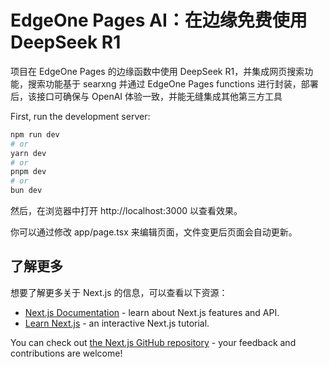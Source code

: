 # EdgeOne Pages AI：在边缘免费使用 DeepSeek R1

项目在 EdgeOne Pages 的边缘函数中使用 DeepSeek R1，并集成网页搜索功能，搜索功能基于 searxng 并通过 EdgeOne Pages functions 进行封装，部署后，该接口可确保与 OpenAI 体验一致，并能无缝集成其他第三方工具


First, run the development server:

```bash
npm run dev
# or
yarn dev
# or
pnpm dev
# or
bun dev
```

然后，在浏览器中打开 http://localhost:3000 以查看效果。

你可以通过修改 app/page.tsx 来编辑页面，文件变更后页面会自动更新。


## 了解更多

想要了解更多关于 Next.js 的信息，可以查看以下资源：

- [Next.js Documentation](https://nextjs.org/docs) - learn about Next.js features and API.
- [Learn Next.js](https://nextjs.org/learn) - an interactive Next.js tutorial.

You can check out [the Next.js GitHub repository](https://github.com/vercel/next.js/) - your feedback and contributions are welcome!
